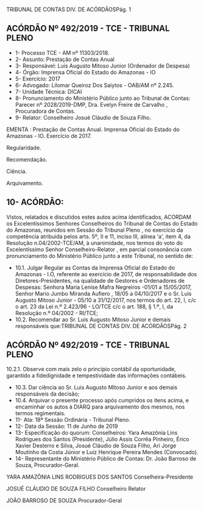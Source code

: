 TRIBUNAL DE CONTAS DIV. DE ACÓRDÃOSPág. 1

## ACÓRDÃO Nº 492/2019 - TCE - TRIBUNAL PLENO

- 1- Processo TCE - AM nº 11303/2018.
- 2- Assunto: Prestação de Contas Anual
- 3- Responsável: Luis Augusto Mitoso Junior (Ordenador de Despesa)
- 4- Órgão: Imprensa Oficial do Estado do Amazonas - IO
- 5- Exercício: 2017
- 6- Advogado: Lilomar Queiroz Dos Saiytos - OAB/AM nº 2.245.
- 7- Unidade Técnica: DICAI
- 8- Pronunciamento  do  Ministério  Público  junto  ao  Tribunal  de  Contas: Parecer  nº 2028/2019-DMP, Dra. Evelyn Freire de Carvalho , Procuradora de Contas.
- 9- Relator: Conselheiro Josué Cláudio de Souza Filho.

EMENTA : Prestação  de  Contas  Anual.  Imprensa Oficial  do  Estado  do  Amazonas  -  IO.  Exercício  de 2017.

Regularidade.

Recomendação.

Ciência.

Arquivamento.

## 10-  ACÓRDÃO:

Vistos, relatados e discutidos estes autos acima identificados, ACORDAM os Excelentíssimos Senhores Conselheiros do Tribunal de Contas do Estado do Amazonas, reunidos em Sessão do Tribunal Pleno , no exercício da competência atribuída pelos arts. 5º, II e 11, inciso III, alínea 'a', item 4, da Resolução n.04/2002-TCE/AM, à unanimidade, nos termos do voto do Excelentíssimo Senhor Conselheiro-Relator , em  parcial consonância com pronunciamento do Ministério Público junto a este Tribunal, no sentido de:

- 10.1. Julgar Regular as Contas da Imprensa Oficial do Estado do Amazonas -  I.O, referente  ao  exercício  de  2017,  de  responsabilidade  dos Diretores-Presidentes,  na  qualidade  de  Gestores  e  Ordenadores  de Despesas:  Senhora Maria  Lenise  Mafra  Negreiros -01/01 a 15/05/2017, Senhor Mario Jumbo Miranda Aufiero , 18/05 a 04/10/2017 e o Sr. Luis Augusto Mitoso Junior - 05/10 a 31/12/2017, nos termos do art. 22, I, c/c o art. 23 da Lei n.º 2.423/96 - LO/TCE c/c o art. 188, § 1.º, I, da Resolução n.º 04/2002 - RI/TCE;
- 10.2. Recomendar ao Sr. Luis Augusto Mitoso Junior e demais responsáveis que:TRIBUNAL DE CONTAS DIV. DE ACÓRDÃOSPág. 2

## ACÓRDÃO Nº 492/2019 - TCE - TRIBUNAL PLENO

10.2.1. Observe com mais zelo o princípio contábil da oportunidade, garantido a fidedignidade e tempestividade das informações contábeis.

- 10.3. Dar  ciência ao Sr.  Luis  Augusto  Mitoso  Junior e  aos  demais responsáveis da decisão;
- 10.4. Arquivar o  presente  processo  após  cumpridos  os  itens  acima,  e encaminhar os autos à DIARQ para arquivamento dos mesmos, nos termos regimentais.
- 11-  Ata: 18ª Sessão Ordinária - Tribunal Pleno.
- 12-  Data da Sessão: 11 de Junho de 2019
- 13-  Especificação do quorum: Conselheiros: Yara Amazônia Lins Rodrigues dos Santos (Presidente), Júlio Assis Corrêa Pinheiro, Érico Xavier Desterro e Silva, Josué Cláudio de Souza Filho, Ari Jorge Moutinho da Costa Júnior e Luiz Henrique Pereira Mendes (Convocado).
- 14-  Representante  do  Ministério  Público  de  Contas: Dr. João  Barroso  de  Souza, Procurador-Geral.

YARA AMAZÔNIA LINS RODRIGUES DOS SANTOS Conselheira-Presidente

JOSUÉ CLÁUDIO DE SOUZA FILHO Conselheiro Relator

JOÃO BARROSO DE SOUZA Procurador-Geral